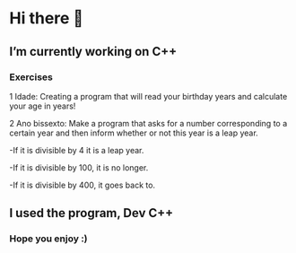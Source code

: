 # Hi there 👋

## I’m currently working on C++

### Exercises

1 Idade: Creating a program that will read your birthday years and calculate your age in years!

2 Ano bissexto: Make a program that asks for a number corresponding to a certain year and then inform whether or not this year is a leap year.

-If it is divisible by 4 it is a leap year.

-If it is divisible by 100, it is no longer.

-If it is divisible by 400, it goes back to.

## I used the program, Dev C++

### Hope you enjoy :)
